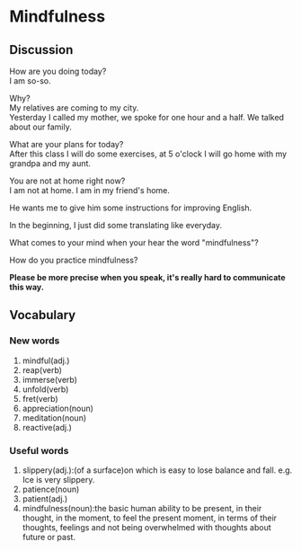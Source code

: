 # Mindfulness
## Discussion
How are you doing today?  
I am so-so.  

Why?  
My relatives are coming to my city.  
Yesterday I called my mother, we spoke for one hour and a half. We talked about our family.  

What are your plans for today?  
After this class I will do some exercises, at 5 o'clock I will go home with my grandpa and my aunt.  

You are not at home right now?  
I am not at home. I am in my friend's home.  

He wants me to give him some instructions for improving English.  

In the beginning, I just did some translating like everyday.  

What comes to your mind when your hear the word "mindfulness"?  

How do you practice mindfulness?  



**Please be more precise when you speak, it's really hard to communicate this way.**

## Vocabulary
### New words
1. mindful(adj.)
1. reap(verb)
1. immerse(verb)
1. unfold(verb)
1. fret(verb)
1. appreciation(noun)
1. meditation(noun)
1. reactive(adj.)

### Useful words
1. slippery(adj.):(of a surface)on which is easy to lose balance and fall. e.g. Ice is very slippery.
1. patience(noun)
1. patient(adj.)
1. mindfulness(noun):the basic human ability to be present, in their thought, in the moment, to feel the present moment, in terms of their thoughts, feelings and not being overwhelmed with thoughts about future or past.
